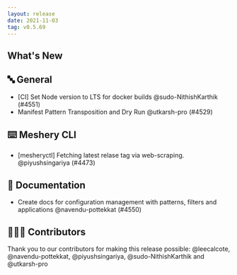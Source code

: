 ```yaml
---
layout: release
date: 2021-11-03
tag: v0.5.69
---
```


## What's New
## 🔤 General
- [CI] Set Node version to LTS for docker builds @sudo-NithishKarthik (#4551)
- Manifest Pattern Transposition and Dry Run @utkarsh-pro (#4529)

## ⌨️ Meshery CLI

- [mesheryctl] Fetching latest relase tag via web-scraping. @piyushsingariya (#4473)

## 📖 Documentation

- Create docs for configuration management with patterns, filters and applications @navendu-pottekkat (#4550)

## 👨🏽‍💻 Contributors

Thank you to our contributors for making this release possible:
@leecalcote, @navendu-pottekkat, @piyushsingariya, @sudo-NithishKarthik and @utkarsh-pro
